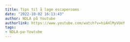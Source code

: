 ```yaml
---
title: Tips til å lage escaperooms
date: "2022-10-02 16:13:43"
author: NDLA på Youtube
authorlink: https://www.youtube.com/watch?v=hiAHlMyVUeY
tags:
- NDLA-pa-Youtube
---
```

